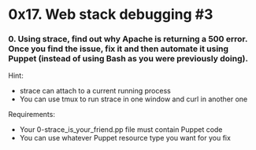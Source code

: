 # 0x17. Web stack debugging #3

### 0. Using strace, find out why Apache is returning a 500 error. Once you find the issue, fix it and then automate it using Puppet (instead of using Bash as you were previously doing).

Hint:

 *   strace can attach to a current running process
 *   You can use tmux to run strace in one window and curl in another one

Requirements:

 *   Your 0-strace_is_your_friend.pp file must contain Puppet code
 *   You can use whatever Puppet resource type you want for you fix

